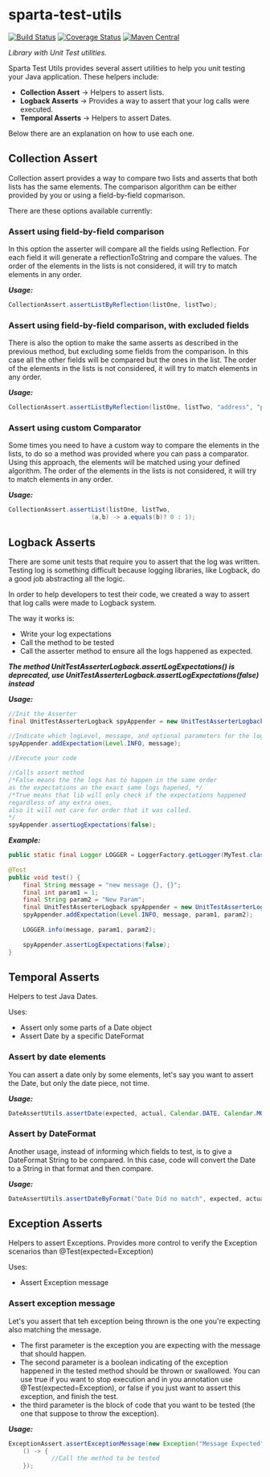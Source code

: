 # sparta-test-utils
[![Build Status](https://travis-ci.org/SpartaTech/sparta-test-utils.svg?branch=master)](https://travis-ci.org/SpartaTech/sparta-test-utils)
[![Coverage Status](https://coveralls.io/repos/github/SpartaTech/sparta-test-utils/badge.svg?branch=master)](https://coveralls.io/github/SpartaTech/sparta-test-utils?branch=master)
[![Maven Central](https://maven-badges.herokuapp.com/maven-central/com.github.spartatech/sparta-test-utils/badge.svg?style=flat-square)](https://maven-badges.herokuapp.com/maven-central/com.github.spartatech/sparta-test-utils/)

*Library with Unit Test utilities.*

Sparta Test Utils provides several assert utilities to help you unit testing your Java application. These helpers include: 

* **Collection Assert** -> Helpers to assert lists.
* **Logback Asserts** -> Provides a way to assert that your log calls were executed.
* **Temporal Asserts** -> Helpers to assert Dates.

Below there are an explanation on how to use each one.

## Collection Assert
Collection assert provides a way to compare two lists and asserts that both lists has the same elements. The comparison algorithm can be either provided by you or using a field-by-field copmarison.

There are these options available currently:

### Assert using field-by-field comparison
In this option the asserter will compare all the fields using Reflection. For each field it will generate a reflectionToString and compare the values. 
The order of the elements in the lists is not considered, it will try to match elements in any order.

***Usage:***

~~~Java
CollectionAssert.assertListByReflection(listOne, listTwo);
~~~

### Assert using field-by-field comparison, with excluded fields
There is also the option to make the same asserts as described in the previous method, but excluding some fields from the comparison. In this case all the other fields will be compared but the ones in the list. 
The order of the elements in the lists is not considered, it will try to match elements in any order.

***Usage:***

~~~Java
CollectionAssert.assertListByReflection(listOne, listTwo, "address", "password");
~~~

### Assert using custom Comparator
Some times you need to have a custom way to compare the elements in the lists, to do so a method was provided where you can pass a comparator. Using this approach, the elements will be matched using your defined algorithm.
The order of the elements in the lists is not considered, it will try to match elements in any order.

***Usage:***

~~~Java
CollectionAssert.assertList(listOne, listTwo, 
                       (a,b) -> a.equals(b)? 0 : 1);
~~~

## Logback Asserts
There are some unit tests that require you to assert that the log was written. Testing log is something difficult because logging libraries, like Logback, do a good job abstracting all the logic.

In order to help developers to test their code, we created a way to assert that log calls were made to Logback system. 

The way it works is: 

* Write your log expectations
* Call the method to be tested
* Call the asserter method to ensure all the logs happened as expected. 

***The method UnitTestAsserterLogback.assertLogExpectations() is deprecated, use UnitTestAsserterLogback.assertLogExpectations(false) instead***



***Usage:***

~~~Java
//Init the Asserter
final UnitTestAsserterLogback spyAppender = new UnitTestAsserterLogback(<<You Class or Logger>>);

//Indicate which logLevel, message, and optional parameters for the log should happen
spyAppender.addExpectation(Level.INFO, message);
        
//Execute your code

//Calls assert method
/*False means the the logs has to happen in the same order 
as the expectations an the exact same logs hapened, */
/*True means that lib will only check if the expectations happened 
regardless of any extra ones, 
also it will not care for order that it was called.
*/
spyAppender.assertLogExpectations(false);
~~~

***Example:***

~~~Java
public static final Logger LOGGER = LoggerFactory.getLogger(MyTest.class);
    
@Test
public void test() {
	final String message = "new message {}, {}";
	final int param1 = 1;
	final String param2 = "New Param";
	final UnitTestAsserterLogback spyAppender = new UnitTestAsserterLogback(this.getClass());
	spyAppender.addExpectation(Level.INFO, message, param1, param2);
	
	LOGGER.info(message, param1, param2);
	
	spyAppender.assertLogExpectations(false);
}
~~~

## Temporal Asserts
Helpers to test Java Dates. 

Uses:

* Assert only some parts of a Date object
* Assert Date by a specific DateFormat

### Assert by date elements

You can assert a date only by some elements, let's say you want to assert the Date, but only the date piece, not time. 

***Usage:***

~~~Java
DateAssertUtils.assertDate(expected, actual, Calendar.DATE, Calendar.MONTH, Calendar.YEAR);
~~~

### Assert by DateFormat

Another usage, instead of informing which fields to test, is to give a DateFormat String to be compared. In this case, code will convert the Date to a String in that format and then compare.

***Usage:***

~~~Java
DateAssertUtils.assertDateByFormat("Date Did no match", expected, actual, "yyyy-MM-dd HH:mm:ss");
~~~

## Exception Asserts

Helpers to assert Exceptions. Provides more control to verify the Exception scenarios than @Test(expected=Exception)

Uses:

* Assert Exception message

### Assert exception message

Let's you assert that teh exception being thrown is the one you're expecting also matching the message.

* The first parameter is the exception you are expecting with the message that should happen.
* The second parameter is a boolean indicating of the exception happened in the tested method should be thrown or swallowed. You can use true if you want to stop execution and in you annotation use @Test(expected=Exception), or false if you just want to assert this exception, and finish the test.
* the third parameter is the block of code that you want to be tested (the one that suppose to throw the exception).

***Usage:***

~~~Java
ExceptionAssert.assertExceptionMessage(new Exception("Message Expected"), false, 
	() -> {
			//Call the method to be tested
	});
~~~
